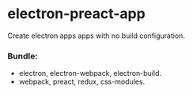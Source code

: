 # electron-preact-app

Create electron apps apps with no build configuration.

### Bundle:

* electron, electron-webpack, electron-build.
* webpack, preact, redux, css-modules.
